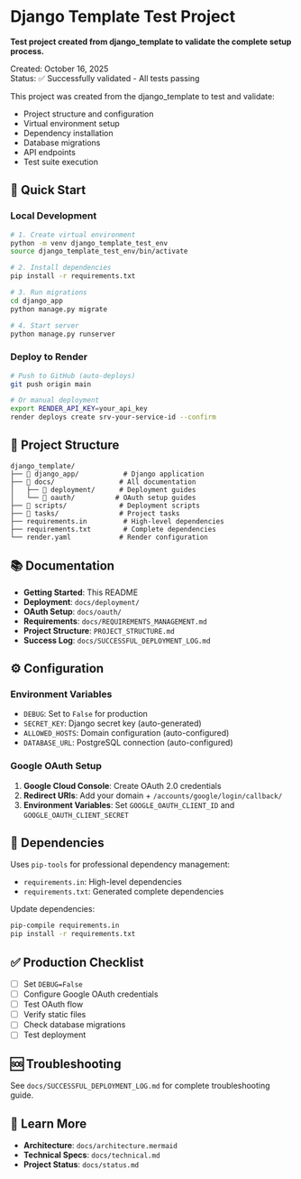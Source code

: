 # Django Template Test Project

**Test project created from django_template to validate the complete setup process.**

Created: October 16, 2025  
Status: ✅ Successfully validated - All tests passing

This project was created from the django_template to test and validate:
- Project structure and configuration
- Virtual environment setup
- Dependency installation
- Database migrations
- API endpoints
- Test suite execution

## 🚀 Quick Start

### Local Development
```bash
# 1. Create virtual environment
python -m venv django_template_test_env
source django_template_test_env/bin/activate

# 2. Install dependencies
pip install -r requirements.txt

# 3. Run migrations
cd django_app
python manage.py migrate

# 4. Start server
python manage.py runserver
```

### Deploy to Render
```bash
# Push to GitHub (auto-deploys)
git push origin main

# Or manual deployment
export RENDER_API_KEY=your_api_key
render deploys create srv-your-service-id --confirm
```

## 📁 Project Structure

```
django_template/
├── 📁 django_app/           # Django application
├── 📁 docs/                # All documentation
│   ├── 📁 deployment/      # Deployment guides
│   └── 📁 oauth/          # OAuth setup guides
├── 📁 scripts/             # Deployment scripts
├── 📁 tasks/               # Project tasks
├── requirements.in         # High-level dependencies
├── requirements.txt        # Complete dependencies
└── render.yaml            # Render configuration
```

## 📚 Documentation

- **Getting Started**: This README
- **Deployment**: `docs/deployment/`
- **OAuth Setup**: `docs/oauth/`
- **Requirements**: `docs/REQUIREMENTS_MANAGEMENT.md`
- **Project Structure**: `PROJECT_STRUCTURE.md`
- **Success Log**: `docs/SUCCESSFUL_DEPLOYMENT_LOG.md`

## ⚙️ Configuration

### Environment Variables
- `DEBUG`: Set to `False` for production
- `SECRET_KEY`: Django secret key (auto-generated)
- `ALLOWED_HOSTS`: Domain configuration (auto-configured)
- `DATABASE_URL`: PostgreSQL connection (auto-configured)

### Google OAuth Setup
1. **Google Cloud Console**: Create OAuth 2.0 credentials
2. **Redirect URIs**: Add your domain + `/accounts/google/login/callback/`
3. **Environment Variables**: Set `GOOGLE_OAUTH_CLIENT_ID` and `GOOGLE_OAUTH_CLIENT_SECRET`

## 🔧 Dependencies

Uses `pip-tools` for professional dependency management:
- `requirements.in`: High-level dependencies
- `requirements.txt`: Generated complete dependencies

Update dependencies:
```bash
pip-compile requirements.in
pip install -r requirements.txt
```

## ✅ Production Checklist

- [ ] Set `DEBUG=False`
- [ ] Configure Google OAuth credentials
- [ ] Test OAuth flow
- [ ] Verify static files
- [ ] Check database migrations
- [ ] Test deployment

## 🆘 Troubleshooting

See `docs/SUCCESSFUL_DEPLOYMENT_LOG.md` for complete troubleshooting guide.

## 📖 Learn More

- **Architecture**: `docs/architecture.mermaid`
- **Technical Specs**: `docs/technical.md`
- **Project Status**: `docs/status.md`